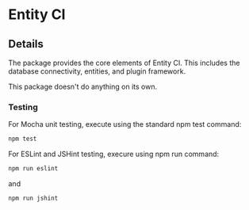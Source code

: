 # Entity CI

## Details

The package provides the core elements of Entity CI. This includes the database
connectivity, entities, and plugin framework.

This package doesn't do anything on its own.

### Testing

For Mocha unit testing, execute using the standard npm test command:
```sh
npm test
```

For ESLint and JSHint testing, execure using npm run command:
```sh
npm run eslint
```
and
```sh
npm run jshint
```
